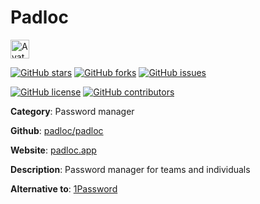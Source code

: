 
# Padloc 

<a href="https://padloc.app/"><img src="https://icons.duckduckgo.com/ip3/padloc.app.ico" alt="Avatar" width="30" height="30" /></a>

[![GitHub stars](https://img.shields.io/github/stars/padloc/padloc.svg?style=social&label=Star&maxAge=2592000)](https://GitHub.com/padloc/padloc/stargazers/) [![GitHub forks](https://img.shields.io/github/forks/padloc/padloc.svg?style=social&label=Fork&maxAge=2592000)](https://GitHub.com/padloc/padloc/network/) [![GitHub issues](https://img.shields.io/github/issues/padloc/padloc.svg)](https://GitHub.com/Npadloc/padloc/issues/)

[![GitHub license](https://img.shields.io/github/license/padloc/padloc.svg)](https://github.com/padloc/padloc/blob/master/LICENSE) [![GitHub contributors](https://img.shields.io/github/contributors/padloc/padloc.svg)](https://GitHub.com/padloc/padloc/graphs/contributors/) 

**Category**: Password manager

**Github**: [padloc/padloc](https://github.com/padloc/padloc)

**Website**: [padloc.app](https://padloc.app/)

**Description**:
Password manager for teams and individuals

**Alternative to**: [1Password](https://1password.com/)
